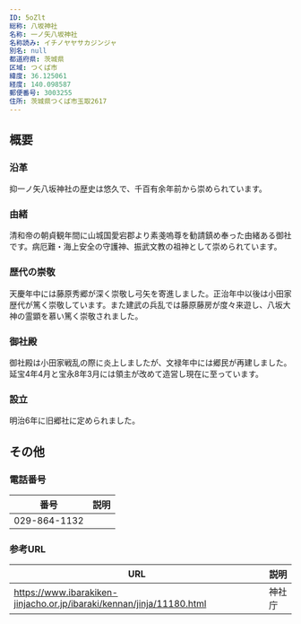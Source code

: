 ```yaml
---
ID: 5oZlt
総称: 八坂神社
名称: 一ノ矢八坂神社
名称読み: イチノヤヤサカジンジャ
別名: null
都道府県: 茨城県
区域: つくば市
緯度: 36.125061
経度: 140.098587
郵便番号: 3003255
住所: 茨城県つくば市玉取2617
---
```


## 概要

### 沿革

抑一ノ矢八坂神社の歴史は悠久で、千百有余年前から崇められています。

### 由緒

清和帝の朝貞観年間に山城国愛宕郡より素戔嗚尊を勧請鎮め奉った由緒ある御社です。病厄難・海上安全の守護神、振武文教の祖神として崇められています。

### 歴代の崇敬

天慶年中には藤原秀郷が深く崇敬し弓矢を寄進しました。正治年中以後は小田家歴代が篤く崇敬しています。また建武の兵乱では藤原藤房が度々来遊し、八坂大神の霊顕を慕い篤く崇敬されました。

### 御社殿

御社殿は小田家戦乱の際に炎上しましたが、文禄年中には郷民が再建しました。延宝4年4月と宝永8年3月には領主が改めて造営し現在に至っています。

### 設立

明治6年に旧郷社に定められました。

## その他

### 電話番号

| 番号         | 説明 |
| ------------ | ---- |
| 029-864-1132 |      |

### 参考URL

| URL                                                                   | 説明   |
| --------------------------------------------------------------------- | ------ |
| https://www.ibarakiken-jinjacho.or.jp/ibaraki/kennan/jinja/11180.html | 神社庁 |
